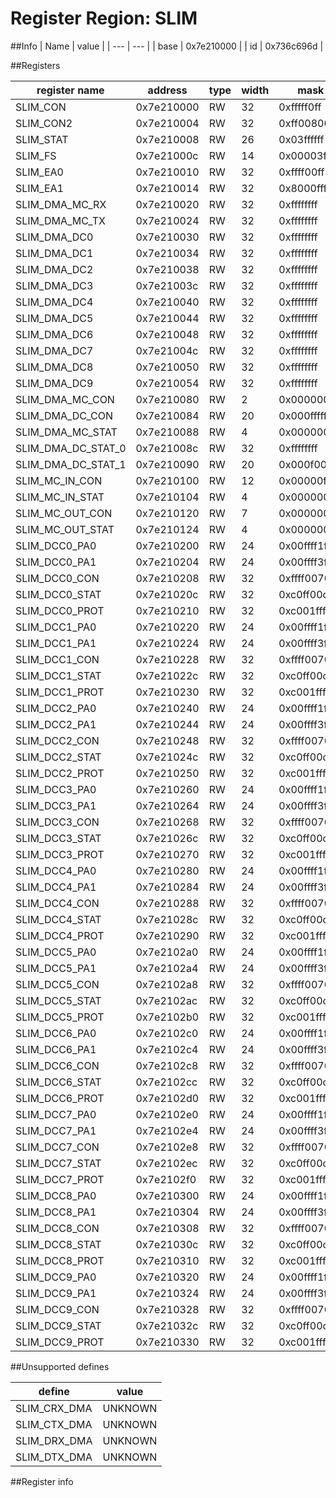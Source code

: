 # Register Region: SLIM


##Info
| Name | value |
| --- | --- |
| base | 0x7e210000 |
| id | 0x736c696d |

##Registers

| register name | address | type | width | mask | reset |
| --- | --- | --- | --- | --- | --- |
| SLIM_CON | 0x7e210000 | RW | 32 | 0xfffff0ff | 0x000000c1 |
| SLIM_CON2 | 0x7e210004 | RW | 32 | 0xff008001 | 0000000000 |
| SLIM_STAT | 0x7e210008 | RW | 26 | 0x03ffffff | 0000000000 |
| SLIM_FS | 0x7e21000c | RW | 14 | 0x00003fff | 0000000000 |
| SLIM_EA0 | 0x7e210010 | RW | 32 | 0xffff00ff | 0000000000 |
| SLIM_EA1 | 0x7e210014 | RW | 32 | 0x8000ffff | 0000000000 |
| SLIM_DMA_MC_RX | 0x7e210020 | RW | 32 | 0xffffffff | 0000000000 |
| SLIM_DMA_MC_TX | 0x7e210024 | RW | 32 | 0xffffffff | 0000000000 |
| SLIM_DMA_DC0 | 0x7e210030 | RW | 32 | 0xffffffff | 0000000000 |
| SLIM_DMA_DC1 | 0x7e210034 | RW | 32 | 0xffffffff | 0000000000 |
| SLIM_DMA_DC2 | 0x7e210038 | RW | 32 | 0xffffffff | 0000000000 |
| SLIM_DMA_DC3 | 0x7e21003c | RW | 32 | 0xffffffff | 0000000000 |
| SLIM_DMA_DC4 | 0x7e210040 | RW | 32 | 0xffffffff | 0000000000 |
| SLIM_DMA_DC5 | 0x7e210044 | RW | 32 | 0xffffffff | 0000000000 |
| SLIM_DMA_DC6 | 0x7e210048 | RW | 32 | 0xffffffff | 0000000000 |
| SLIM_DMA_DC7 | 0x7e21004c | RW | 32 | 0xffffffff | 0000000000 |
| SLIM_DMA_DC8 | 0x7e210050 | RW | 32 | 0xffffffff | 0000000000 |
| SLIM_DMA_DC9 | 0x7e210054 | RW | 32 | 0xffffffff | 0000000000 |
| SLIM_DMA_MC_CON | 0x7e210080 | RW | 2 | 0x00000003 | 0000000000 |
| SLIM_DMA_DC_CON | 0x7e210084 | RW | 20 | 0x000fffff | 0000000000 |
| SLIM_DMA_MC_STAT | 0x7e210088 | RW | 4 | 0x0000000f | 0000000000 |
| SLIM_DMA_DC_STAT_0 | 0x7e21008c | RW | 32 | 0xffffffff | 0000000000 |
| SLIM_DMA_DC_STAT_1 | 0x7e210090 | RW | 20 | 0x000f000f | 0000000000 |
| SLIM_MC_IN_CON | 0x7e210100 | RW | 12 | 0x00000f1d | 0000000000 |
| SLIM_MC_IN_STAT | 0x7e210104 | RW | 4 | 0x0000000f | 0000000000 |
| SLIM_MC_OUT_CON | 0x7e210120 | RW | 7 | 0x00000048 | 0000000000 |
| SLIM_MC_OUT_STAT | 0x7e210124 | RW | 4 | 0x00000008 | 0000000000 |
| SLIM_DCC0_PA0 | 0x7e210200 | RW | 24 | 0x00ffff1f | 0000000000 |
| SLIM_DCC0_PA1 | 0x7e210204 | RW | 24 | 0x00ffff3f | 0000000000 |
| SLIM_DCC0_CON | 0x7e210208 | RW | 32 | 0xffff0070 | 0000000000 |
| SLIM_DCC0_STAT | 0x7e21020c | RW | 32 | 0xc0ff00c7 | 0000000000 |
| SLIM_DCC0_PROT | 0x7e210210 | RW | 32 | 0xc001ffff | 0x000093a0 |
| SLIM_DCC1_PA0 | 0x7e210220 | RW | 24 | 0x00ffff1f | 0000000000 |
| SLIM_DCC1_PA1 | 0x7e210224 | RW | 24 | 0x00ffff3f | 0000000000 |
| SLIM_DCC1_CON | 0x7e210228 | RW | 32 | 0xffff0070 | 0000000000 |
| SLIM_DCC1_STAT | 0x7e21022c | RW | 32 | 0xc0ff00c7 | 0000000000 |
| SLIM_DCC1_PROT | 0x7e210230 | RW | 32 | 0xc001ffff | 0x000093a0 |
| SLIM_DCC2_PA0 | 0x7e210240 | RW | 24 | 0x00ffff1f | 0000000000 |
| SLIM_DCC2_PA1 | 0x7e210244 | RW | 24 | 0x00ffff3f | 0000000000 |
| SLIM_DCC2_CON | 0x7e210248 | RW | 32 | 0xffff0070 | 0000000000 |
| SLIM_DCC2_STAT | 0x7e21024c | RW | 32 | 0xc0ff00c7 | 0000000000 |
| SLIM_DCC2_PROT | 0x7e210250 | RW | 32 | 0xc001ffff | 0x000093a0 |
| SLIM_DCC3_PA0 | 0x7e210260 | RW | 24 | 0x00ffff1f | 0000000000 |
| SLIM_DCC3_PA1 | 0x7e210264 | RW | 24 | 0x00ffff3f | 0000000000 |
| SLIM_DCC3_CON | 0x7e210268 | RW | 32 | 0xffff0070 | 0000000000 |
| SLIM_DCC3_STAT | 0x7e21026c | RW | 32 | 0xc0ff00c7 | 0000000000 |
| SLIM_DCC3_PROT | 0x7e210270 | RW | 32 | 0xc001ffff | 0x000093a0 |
| SLIM_DCC4_PA0 | 0x7e210280 | RW | 24 | 0x00ffff1f | 0000000000 |
| SLIM_DCC4_PA1 | 0x7e210284 | RW | 24 | 0x00ffff3f | 0000000000 |
| SLIM_DCC4_CON | 0x7e210288 | RW | 32 | 0xffff0070 | 0000000000 |
| SLIM_DCC4_STAT | 0x7e21028c | RW | 32 | 0xc0ff00c7 | 0000000000 |
| SLIM_DCC4_PROT | 0x7e210290 | RW | 32 | 0xc001ffff | 0x000093a0 |
| SLIM_DCC5_PA0 | 0x7e2102a0 | RW | 24 | 0x00ffff1f | 0000000000 |
| SLIM_DCC5_PA1 | 0x7e2102a4 | RW | 24 | 0x00ffff3f | 0000000000 |
| SLIM_DCC5_CON | 0x7e2102a8 | RW | 32 | 0xffff0070 | 0000000000 |
| SLIM_DCC5_STAT | 0x7e2102ac | RW | 32 | 0xc0ff00c7 | 0000000000 |
| SLIM_DCC5_PROT | 0x7e2102b0 | RW | 32 | 0xc001ffff | 0x000093a0 |
| SLIM_DCC6_PA0 | 0x7e2102c0 | RW | 24 | 0x00ffff1f | 0000000000 |
| SLIM_DCC6_PA1 | 0x7e2102c4 | RW | 24 | 0x00ffff3f | 0000000000 |
| SLIM_DCC6_CON | 0x7e2102c8 | RW | 32 | 0xffff0070 | 0000000000 |
| SLIM_DCC6_STAT | 0x7e2102cc | RW | 32 | 0xc0ff00c7 | 0000000000 |
| SLIM_DCC6_PROT | 0x7e2102d0 | RW | 32 | 0xc001ffff | 0x000093a0 |
| SLIM_DCC7_PA0 | 0x7e2102e0 | RW | 24 | 0x00ffff1f | 0000000000 |
| SLIM_DCC7_PA1 | 0x7e2102e4 | RW | 24 | 0x00ffff3f | 0000000000 |
| SLIM_DCC7_CON | 0x7e2102e8 | RW | 32 | 0xffff0070 | 0000000000 |
| SLIM_DCC7_STAT | 0x7e2102ec | RW | 32 | 0xc0ff00c7 | 0000000000 |
| SLIM_DCC7_PROT | 0x7e2102f0 | RW | 32 | 0xc001ffff | 0x000093a0 |
| SLIM_DCC8_PA0 | 0x7e210300 | RW | 24 | 0x00ffff1f | 0000000000 |
| SLIM_DCC8_PA1 | 0x7e210304 | RW | 24 | 0x00ffff3f | 0000000000 |
| SLIM_DCC8_CON | 0x7e210308 | RW | 32 | 0xffff0070 | 0000000000 |
| SLIM_DCC8_STAT | 0x7e21030c | RW | 32 | 0xc0ff00c7 | 0000000000 |
| SLIM_DCC8_PROT | 0x7e210310 | RW | 32 | 0xc001ffff | 0x000093a0 |
| SLIM_DCC9_PA0 | 0x7e210320 | RW | 24 | 0x00ffff1f | 0000000000 |
| SLIM_DCC9_PA1 | 0x7e210324 | RW | 24 | 0x00ffff3f | 0000000000 |
| SLIM_DCC9_CON | 0x7e210328 | RW | 32 | 0xffff0070 | 0000000000 |
| SLIM_DCC9_STAT | 0x7e21032c | RW | 32 | 0xc0ff00c7 | 0000000000 |
| SLIM_DCC9_PROT | 0x7e210330 | RW | 32 | 0xc001ffff | 0x000093a0 |

##Unsupported defines

| define | value |
| --- | --- |
| SLIM_CRX_DMA | UNKNOWN |
| SLIM_CTX_DMA | UNKNOWN |
| SLIM_DRX_DMA | UNKNOWN |
| SLIM_DTX_DMA | UNKNOWN |

##Register info

